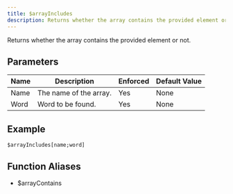 ```yaml
---
title: $arrayIncludes
description: Returns whether the array contains the provided element or not.
---
```


Returns whether the array contains the provided element or not.
## Parameters
| Name |      Description       | Enforced | Default Value |
|------|------------------------|----------|---------------|
| Name | The name of the array. | Yes      | None          |
| Word | Word to be found.      | Yes      | None          |
## Example
```eats
$arrayIncludes[name;word]
```
## Function Aliases
- $arrayContains